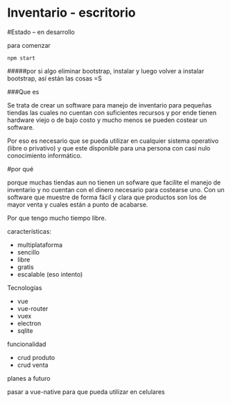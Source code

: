 Inventario - escritorio
======================

#Estado – en desarrollo

para comenzar

``npm start``

#####por si algo 
eliminar bootstrap, instalar y luego volver a instalar bootstrap, así están las cosas  =S 


###Que es 

Se trata de crear un software para manejo de inventario para pequeñas tiendas las cuales no cuentan con suficientes recursos y por ende tienen hardware viejo o de bajo costo y mucho menos se pueden costear un software.

Por eso es necesario que se  pueda utilizar en cualquier sistema operativo (libre o privativo) y que este disponible para una persona con casi nulo conocimiento informático.

#por qué

porque muchas tiendas aun no tienen un sofware que facilite el manejo de inventario y no cuentan con el dinero necesario para costearse uno.
Con un software que muestre de forma fácil y clara que productos son los de mayor venta y cuales están a punto de acabarse.

Por que tengo mucho tiempo libre.

características:

- multiplataforma
- sencillo 
- libre
- gratis
- escalable (eso intento)

Tecnologías

- vue
- vue-router
- vuex
- electron
- sqlite

funcionalidad

- crud produto
- crud venta

planes a futuro 

pasar a vue-native para que pueda utilizar en celulares


